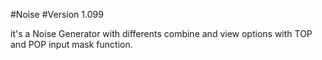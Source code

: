 #Noise
#Version 1.099

it's a Noise Generator with differents combine and view options with TOP and POP input mask function.